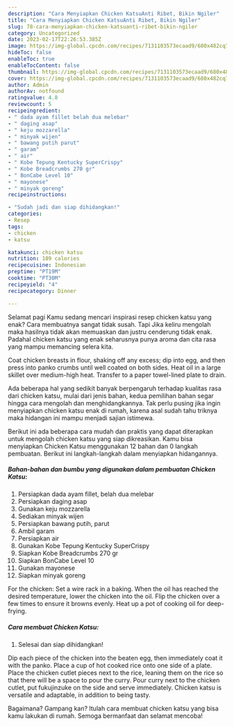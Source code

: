 ```yaml
---
description: "Cara Menyiapkan Chicken KatsuAnti Ribet, Bikin Ngiler"
title: "Cara Menyiapkan Chicken KatsuAnti Ribet, Bikin Ngiler"
slug: 78-cara-menyiapkan-chicken-katsuanti-ribet-bikin-ngiler
category: Uncategorized
date: 2023-02-17T22:26:53.385Z
image: https://img-global.cpcdn.com/recipes/7131103573ecaad9/680x482cq70/chicken-katsu-foto-resep-utama.jpg
hideToc: false
enableToc: true
enableTocContent: false
thumbnail: https://img-global.cpcdn.com/recipes/7131103573ecaad9/680x482cq70/chicken-katsu-foto-resep-utama.jpg
cover: https://img-global.cpcdn.com/recipes/7131103573ecaad9/680x482cq70/chicken-katsu-foto-resep-utama.jpg
author: Admin
authorAv: notfound
ratingvalue: 4.8
reviewcount: 5
recipeingredient:
- " dada ayam fillet belah dua melebar"
- " daging asap"
- " keju mozzarella"
- " minyak wijen"
- " bawang putih parut"
- " garam"
- " air"
- " Kobe Tepung Kentucky SuperCrispy"
- " Kobe Breadcrumbs 270 gr"
- " BonCabe Level 10"
- " mayonese"
- " minyak goreng"
recipeinstructions:

- "Sudah jadi dan siap dihidangkan!"
categories:
- Resep
tags:
- chicken
- katsu

katakunci: chicken katsu 
nutrition: 189 calories
recipecuisine: Indonesian
preptime: "PT19M"
cooktime: "PT30M"
recipeyield: "4"
recipecategory: Dinner

---
```



Selamat pagi Kamu sedang mencari inspirasi resep chicken katsu yang enak? Cara membuatnya sangat tidak susah. Tapi Jika keliru mengolah maka hasilnya tidak akan memuaskan dan justru cenderung tidak enak. Padahal chicken katsu yang enak seharusnya punya aroma dan cita rasa yang mampu memancing selera kita.


Coat chicken breasts in flour, shaking off any excess; dip into egg, and then press into panko crumbs until well coated on both sides. Heat oil in a large skillet over medium-high heat. Transfer to a paper towel-lined plate to drain.

Ada beberapa hal yang sedikit banyak berpengaruh terhadap kualitas rasa dari chicken katsu, mulai dari jenis bahan, kedua pemilihan bahan segar hingga cara mengolah dan menghidangkannya. Tak perlu pusing jika ingin menyiapkan chicken katsu enak di rumah, karena asal sudah tahu triknya maka hidangan ini mampu menjadi sajian istimewa.


Berikut ini ada beberapa cara mudah dan praktis yang dapat diterapkan untuk mengolah chicken katsu yang siap dikreasikan. Kamu bisa menyiapkan Chicken Katsu menggunakan 12 bahan dan 0 langkah pembuatan. Berikut ini langkah-langkah dalam menyiapkan hidangannya.

<!--inarticleads1-->

##### Bahan-bahan dan bumbu yang digunakan dalam pembuatan Chicken Katsu:

1. Persiapkan  dada ayam fillet, belah dua melebar
1. Persiapkan  daging asap
1. Gunakan  keju mozzarella
1. Sediakan  minyak wijen
1. Persiapkan  bawang putih, parut
1. Ambil  garam
1. Persiapkan  air
1. Gunakan  Kobe Tepung Kentucky SuperCrispy
1. Siapkan  Kobe Breadcrumbs 270 gr
1. Siapkan  BonCabe Level 10
1. Gunakan  mayonese
1. Siapkan  minyak goreng


For the chicken: Set a wire rack in a baking. When the oil has reached the desired temperature, lower the chicken into the oil. Flip the chicken over a few times to ensure it browns evenly. Heat up a pot of cooking oil for deep-frying. 

<!--inarticleads2-->

##### Cara membuat Chicken Katsu:


1. Selesai dan siap dihidangkan!

Dip each piece of the chicken into the beaten egg, then immediately coat it with the panko. Place a cup of hot cooked rice onto one side of a plate. Place the chicken cutlet pieces next to the rice, leaning them on the rice so that there will be a space to pour the curry. Pour curry next to the chicken cutlet, put fukujinzuke on the side and serve immediately. Chicken katsu is versatile and adaptable, in addition to being tasty. 

Bagaimana? Gampang kan? Itulah cara membuat chicken katsu yang bisa kamu lakukan di rumah. Semoga bermanfaat dan selamat mencoba!
